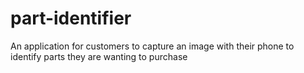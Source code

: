 # part-identifier
An application for customers to capture an image with their phone to identify parts they are wanting to purchase
